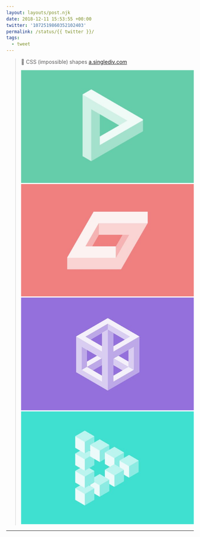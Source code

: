 ```yaml
---
layout: layouts/post.njk
date: 2018-12-11 15:53:55 +00:00
twitter: '1072519860352102403'
permalink: /status/{{ twitter }}/
tags: 
  - tweet
---
```


> 🔶 CSS (impossible) shapes [a.singlediv.com](https://a.singlediv.com) 
> 
> ![A CSS illustration of a penrose triangle](/img/1072519860352102403-DuJa5oIWoAEJhee.jpg)
> ![A CSS illustration of an impossible rectangle](/img/1072519860352102403-DuJa6KEWoAEn5-6.jpg)
> ![A CSS illustration of an impossible cube](/img/1072519860352102403-DuJa6wgWsAAiysg.jpg)
> ![A CSS illustration of a penrose triangle made up of tiny cubes](/img/1072519860352102403-DuJa7drWsAE54lQ.jpg)

---
